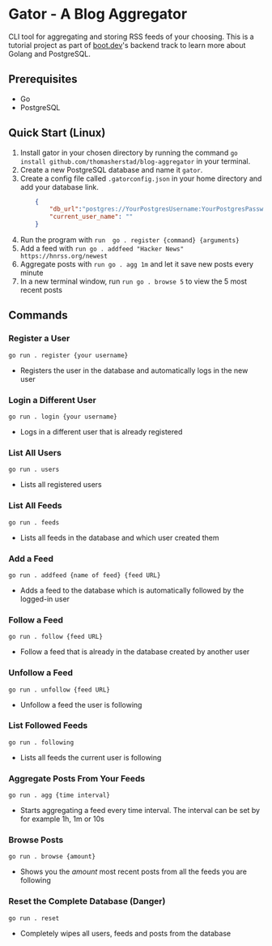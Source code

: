 # Gator - A Blog Aggregator
CLI tool for aggregating and storing RSS feeds of your choosing. This is a tutorial project as part of [boot.dev](https://boot.dev)'s backend track to learn more about Golang and PostgreSQL.

## Prerequisites
- Go
- PostgreSQL

## Quick Start (Linux)
1. Install gator in your chosen directory by running the command `go install github.com/thomasherstad/blog-aggregator` in your terminal. 
2. Create a new PostgreSQL database and name it `gator`.
3. Create a config file called `.gatorconfig.json` in your home directory and add your database link.
    ```json
        {
            "db_url":"postgres://YourPostgresUsername:YourPostgresPassword@localhost:5432/gator?sslmode=disable",
            "current_user_name": ""
        }
    ```
4. Run the program with `run  go . register {command} {arguments}`
5. Add a feed with `run go . addfeed "Hacker News" https://hnrss.org/newest`
6. Aggregate posts with `run go . agg 1m` and let it save new posts every minute
7. In a new terminal window, run `run go . browse 5` to view the 5 most recent posts

## Commands
### Register a User
`go run . register {your username}`
- Registers the user in the database and automatically logs in the new user

### Login a Different User
`go run . login {your username}`
- Logs in a different user that is already registered

### List All Users
`go run . users`
- Lists all registered users

### List All Feeds
`go run . feeds`
- Lists all feeds in the database and which user created them

### Add a Feed
`go run . addfeed {name of feed} {feed URL}`
- Adds a feed to the database which is automatically followed by the logged-in user

### Follow a Feed
`go run . follow {feed URL}`
- Follow a feed that is already in the database created by another user

### Unfollow a Feed
`go run . unfollow {feed URL}`
- Unfollow a feed the user is following

### List Followed Feeds
`go run . following`
- Lists all feeds the current user is following

### Aggregate Posts From Your Feeds
`go run . agg {time interval}`
- Starts aggregating a feed every time interval. The interval can be set by for example 1h, 1m or 10s

### Browse Posts
`go run . browse {amount}`
- Shows you the _amount_ most recent posts from all the feeds you are following

### Reset the Complete Database (Danger)

`go run . reset`
- Completely wipes all users, feeds and posts from the database

